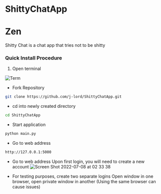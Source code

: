 # ShittyChatApp
# Zen
Shitty Chat is a chat app that tries not to be shitty

### Quick Install Procedure 
1. Open terminal 

![Term](https://user-images.githubusercontent.com/16051733/177457895-1600ca03-1ebb-4444-855c-f340526f8d50.png)

- Fork Repository
```bash 
git clone https://github.com/j-lord/ShittyChatApp.git
````
- cd into newly created directory
```bash 
cd ShittyChatApp 
```
- Start application
```bash 
python main.py 
```
- Go to web address
```bash 
http://127.0.0.1:5000
```
- Go to web address
Upon first login, you will need to create a new account 
![Screen Shot 2022-07-08 at 02 33 38](https://user-images.githubusercontent.com/16051733/177941212-0c505d07-01d1-423f-bcf3-efb84b167f55.png)


- For testing purposes, create two separate logins 
Open window in one browser, open private window in another (Using the same browser can cause issues)
